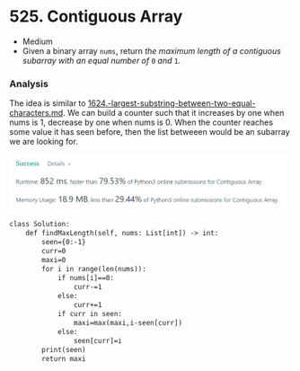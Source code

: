# 525. Contiguous Array

* Medium
* Given a binary array `nums`, return _the maximum length of a contiguous subarray with an equal number of_ `0` _and_ `1`.

### Analysis

The idea is similar to [1624.-largest-substring-between-two-equal-characters.md](1624.-largest-substring-between-two-equal-characters.md "mention"). We can build a counter such that it increases by one when nums is 1, decrease by one when nums is 0. When the counter reaches some value it has seen before, then the list betweeen would be an subarray we are looking for.&#x20;

![](<../.gitbook/assets/image (7) (1) (1) (1) (1).png>)

```
class Solution:
    def findMaxLength(self, nums: List[int]) -> int:
        seen={0:-1}
        curr=0
        maxi=0
        for i in range(len(nums)):
            if nums[i]==0:
                curr-=1
            else:
                curr+=1
            if curr in seen:
                maxi=max(maxi,i-seen[curr])
            else:
                seen[curr]=i
        print(seen)
        return maxi
```

